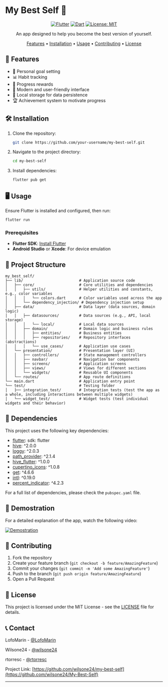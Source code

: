 # My Best Self 🌟

<div align="center">

[![Flutter](https://img.shields.io/badge/Flutter-%2302569B.svg?style=for-the-badge&logo=Flutter&logoColor=white)](https://flutter.dev/)
[![Dart](https://img.shields.io/badge/dart-%230175C2.svg?style=for-the-badge&logo=dart&logoColor=white)](https://dart.dev/)
[![License: MIT](https://img.shields.io/badge/License-MIT-yellow.svg?style=for-the-badge)](https://opensource.org/licenses/MIT)

An app designed to help you become the best version of yourself.

[Features](#features) • [Installation](#installation) • [Usage](#usage) • [Contributing](#contributing) • [License](#license)

</div>

## 🚀 Features

- 🎯 Personal goal setting
- 📊 Habit tracking
- 🔔 Progress rewards
- 🎨 Modern and user-friendly interface
- 💾 Local storage for data persistence
- 🏆 Achievement system to motivate progress

## 🛠 Installation

1. Clone the repository:
   ```bash
   git clone https://github.com/your-username/my-best-self.git
   ```

2. Navigate to the project directory:
   ```bash
   cd my-best-self
   ```

3. Install dependencies:
   ```bash
   flutter pub get
   ```

## 🖥 Usage

Ensure Flutter is installed and configured, then run:

```bash
flutter run
```

### Prerequisites

- **Flutter SDK**: [Install Flutter](https://flutter.dev/docs/get-started/install)
- **Android Studio** or **Xcode**: For device emulation

## 📁 Project Structure

```
my_best_self/
├── lib/                         # Application source code
│   ├── core/                    # Core utilities and dependencies
│   │   ├── utils/               # Helper utilities and constants, e.g., color variables
│   │   │   └── colors.dart      # Color variables used across the app
│   │   └── dependency_injection/ # Dependency injection setup
│   ├── data/                    # Data layer (data sources, domain logic)
│   │   ├── datasources/         # Data sources (e.g., API, local storage)
│   │   │   └── local/           # Local data sources
│   │   ├── domain/              # Domain logic and business rules
│   │   │   ├── entities/        # Business entities
│   │   │   ├── repositories/    # Repository interfaces (abstractions)
│   │   │   └── use_cases/       # Application use cases
│   └── presentation/            # Presentation layer (UI)
│   │   ├── controllers/         # State management controllers
│   │   ├── navbar/              # Navigation bar components
│   │   ├── screens/             # Application screens
│   │   ├── views/               # Views for different sections
│   │   └── widgets/             # Reusable UI components
│   └── routes/                  # App route definitions
└── main.dart                    # Application entry point
└── test/                        # Testing folder
│   ├── integration_test/        # Integration tests (test the app as a whole, including interactions between multiple widgets)
│   └── widget_test/             # Widget tests (test individual widgets and their behavior)
```

## 🔧 Dependencies

This project uses the following key dependencies:

- [flutter](https://pub.dev/packages/flutter): sdk: flutter
- [hive](https://pub.dev/packages/hive): ^2.0.0
- [loggy](https://pub.dev/packages/loggy): ^2.0.3
- [path_provider](https://pub.dev/packages/path_provider): ^2.1.4
- [hive_flutter](https://pub.dev/packages/hive_flutter): ^1.0.0
- [cupertino_icons](https://pub.dev/packages/cupertino_icons): ^1.0.8
- [get](https://pub.dev/packages/get): ^4.6.6
- [intl](https://pub.dev/packages/intl): ^0.19.0
- [percent_indicator](https://pub.dev/packages/percent_indicator): ^4.2.3

For a full list of dependencies, please check the `pubspec.yaml` file.

## 🎥 Demostration

For a detailed explanation of the app, watch the following video:

[![Demostration](https://img.youtube.com/vi/ZpfSjgdGgpU/0.jpg)](https://youtu.be/ZpfSjgdGgpU)

## 🤝 Contributing

1. Fork the repository
2. Create your feature branch (`git checkout -b feature/AmazingFeature`)
3. Commit your changes (`git commit -m 'Add some AmazingFeature'`)
4. Push to the branch (`git push origin feature/AmazingFeature`)
5. Open a Pull Request

## 📄 License

This project is licensed under the MIT License - see the [LICENSE](LICENSE) file for details.

## 📞 Contact

LofoMarin - [@LofoMarin](https://github.com/LofoMarin)

Wilsone24 - [@wilsone24](https://github.com/wilsone24)

rtorresc - [@rtorresc](https://github.com/rtorresc)

Project Link: [https://github.com/wilsone24/my-best-self](https://github.com/wilsone24/My-Best-Self)

---

